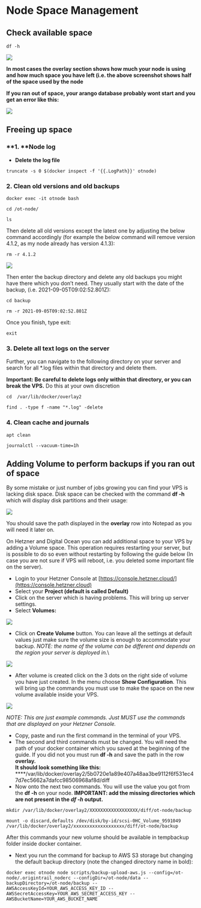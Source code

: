 # Node Space Management

## **Check available space**

```
df -h
```

![](<../.gitbook/assets/image (45).png>)

**In most cases the overlay section shows how much your node is using and how much space you have left (i.e. the above screenshot shows half of the space used by the node**

**If you ran out of space, your arango database probably wont start and you get an error like this:**

![](<../.gitbook/assets/image (44).png>)

## **Freeing up space**

### **1. **Node log

* **Delete the log file**

```
truncate -s 0 $(docker inspect -f '{{.LogPath}}' otnode)
```

### 2. Clean old versions and old backups

```
docker exec -it otnode bash
```

```
cd /ot-node/
```

```
ls
```

Then delete all old versions except the latest one by adjusting the below command accordingly (for example the below command will remove version 4.1.2, as my node already has version 4.1.3):

```
rm -r 4.1.2
```

![](<../.gitbook/assets/image (26).png>)

Then enter the backup directory and delete any old backups you might have there which you don’t need. They usually start with the date of the backup, (i.e. 2021-09-05T09:02:52.801Z):

```
cd backup
```

```
rm -r 2021-09-05T09:02:52.801Z
```

Once you finish, type exit:

```
exit
```

### **3. Delete all text logs on the server**

Further, you can navigate to the following directory on your server and search for all \*.log files within that directory and delete them.

**Important: Be careful to delete logs only within that directory, or you can break the VPS.** Do this at your own discretion

```
cd  /var/lib/docker/overlay2
```

```
find . -type f -name "*.log" -delete
```

### 4. Clean cache and journals

```
apt clean
```

```
journalctl --vacuum-time=1h
```

## **Adding Volume to perform backups if you ran out of space**

By some mistake or just number of jobs growing you can find your VPS is lacking disk space. Disk space can be checked with the command **df -h** which will display disk partitions and their usage:

![](<../.gitbook/assets/image (28).png>)

You should save the path displayed in the **overlay** row into Notepad as you will need it later on.

On Hetzner and Digital Ocean you can add additional space to your VPS by adding a Volume space. This operation requires restarting your server, but is possible to do so even without restarting by following the guide below (In case you are not sure if VPS will reboot, i.e. you deleted some important file on the server).

* Login to your Hetzner Console at [https://console.hetzner.cloud/](https://console.hetzner.cloud)
* Select your **Project (default is called Default)**
* Click on the server which is having problems. This will bring up server settings.
* Select **Volumes:**

![](<../.gitbook/assets/image (13) (1).png>)

* Click on **Create Volume** button. You can leave all the settings at default values just make sure the volume size is enough to accommodate your backup. _NOTE: the name of the volume can be different and depends on the region your server is deployed in._\


![](<../.gitbook/assets/image (1).png>)

* After volume is created click on the 3 dots on the right side of volume you have just created. In the menu choose **Show Configuration**. This will bring up the commands you must use to make the space on the new volume available inside your VPS.

![](<../.gitbook/assets/image (32).png>)

_NOTE: This are just example commands. Just MUST use the commands that are displayed on your Hetzner Console._

* Copy, paste and run the first command in the terminal of your VPS.
* The second and third commands must be changed. You will need the path of your docker container which you saved at the beginning of the guide. If you did not you must run **df -h** and save the path in the row **overlay.**\
  **It should look something like this:**\
  ****/var/lib/docker/overlay2/5b0720e1a89e407a48aa3be9112f6f531ec47d7ec5662a7dafcc98506968af8d/diff
* Now onto the next two commands. You will use the value you got from the **df -h** on your node. **IMPORTANT: add the missing directories which are not present in the **_**df -h**_** output.**

```
mkdir /var/lib/docker/overlay2/XXXXXXXXXXXXXXXXXX/diff/ot-node/backup
```

```
mount -o discard,defaults /dev/disk/by-id/scsi-0HC_Volume_9591049 /var/lib/docker/overlay2/xxxxxxxxxxxxxxxxxxx/diff/ot-node/backup
```

After this commands your new volume should be available in tempbackup folder inside docker container.

* Next you run the command for backup to AWS S3 storage but changing the default backup directory (note the changed directory name in bold):

```
docker exec otnode node scripts/backup-upload-aws.js --config=/ot-node/.origintrail_noderc --configDir=/ot-node/data --backupDirectory=/ot-node/backup --AWSAccessKeyId=YOUR_AWS_ACCESS_KEY_ID --AWSSecretAccessKey=YOUR_AWS_SECRET_ACCESS_KEY --AWSBucketName=YOUR_AWS_BUCKET_NAME
```
